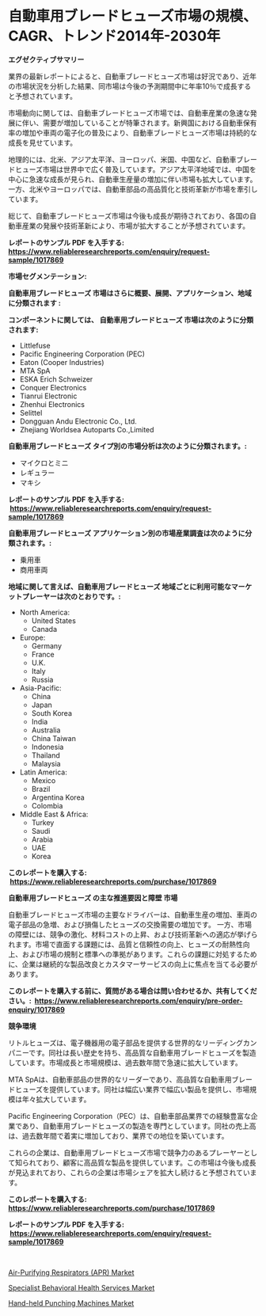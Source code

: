<p><h1>自動車用ブレードヒューズ市場の規模、CAGR、トレンド2014年-2030年</h1></p><p><strong>エグゼクティブサマリー</strong></p>
<p><p>業界の最新レポートによると、自動車ブレードヒューズ市場は好況であり、近年の市場状況を分析した結果、同市場は今後の予測期間中に年率10％で成長すると予想されています。</p><p>市場動向に関しては、自動車ブレードヒューズ市場では、自動車産業の急速な発展に伴い、需要が増加していることが特筆されます。新興国における自動車保有率の増加や車両の電子化の普及により、自動車ブレードヒューズ市場は持続的な成長を見せています。</p><p>地理的には、北米、アジア太平洋、ヨーロッパ、米国、中国など、自動車ブレードヒューズ市場は世界中で広く普及しています。アジア太平洋地域では、中国を中心に急速な成長が見られ、自動車生産量の増加に伴い市場も拡大しています。一方、北米やヨーロッパでは、自動車部品の高品質化と技術革新が市場を牽引しています。</p><p>総じて、自動車ブレードヒューズ市場は今後も成長が期待されており、各国の自動車産業の発展や技術革新により、市場が拡大することが予想されています。</p></p>
<p><strong>レポートのサンプル PDF を入手する: <a href="https://www.reliableresearchreports.com/enquiry/request-sample/1017869">https://www.reliableresearchreports.com/enquiry/request-sample/1017869</a></strong></p>
<p><strong>市場セグメンテーション:</strong></p>
<p><strong> 自動車用ブレードヒューズ 市場はさらに概要、展開、アプリケーション、地域に分類されます :</strong></p>
<p><strong>コンポーネントに関しては、 自動車用ブレードヒューズ 市場は次のように分類されます: &nbsp;</strong></p>
<p><ul><li>Littlefuse</li><li>Pacific Engineering Corporation (PEC)</li><li>Eaton (Cooper Industries)</li><li>MTA SpA</li><li>ESKA Erich Schweizer</li><li>Conquer Electronics</li><li>Tianrui Electronic</li><li>Zhenhui Electronics</li><li>Selittel</li><li>Dongguan Andu Electronic Co., Ltd.</li><li>Zhejiang Worldsea Autoparts Co.,Limited</li></ul></p>
<p><strong> 自動車用ブレードヒューズ タイプ別の市場分析は次のように分類されます。:</strong></p>
<p><ul><li>マイクロとミニ</li><li>レギュラー</li><li>マキシ</li></ul></p>
<p><strong>レポートのサンプル PDF を入手する: &nbsp;<a href="https://www.reliableresearchreports.com/enquiry/request-sample/1017869">https://www.reliableresearchreports.com/enquiry/request-sample/1017869</a></strong></p>
<p><strong> 自動車用ブレードヒューズ アプリケーション別の市場産業調査は次のように分類されます。:</strong></p>
<p><ul><li>乗用車</li><li>商用車両</li></ul></p>
<p><strong>地域に関して言えば、自動車用ブレードヒューズ 地域ごとに利用可能なマーケットプレーヤーは次のとおりです。:</strong></p>
<p><ul>
    <li>
        North America:
        <ul>
            <li>United States</li>
            <li>Canada</li>
        </ul>
    </li>
    <li>
        Europe:
        <ul>
            <li>Germany</li>
            <li>France</li>
            <li>U.K.</li>
            <li>Italy</li>
            <li>Russia</li>
        </ul>
    </li>
    <li>
        Asia-Pacific:
        <ul>
            <li>China</li>
            <li>Japan</li>
            <li>South Korea</li>
            <li>India</li>
            <li>Australia</li>
            <li>China Taiwan</li>
            <li>Indonesia</li>
            <li>Thailand</li>
            <li>Malaysia</li>
        </ul>
    </li>
    <li>
        Latin America:
        <ul>
            <li>Mexico</li>
            <li>Brazil</li>
            <li>Argentina Korea</li>
            <li>Colombia</li>
        </ul>
    </li>
    <li>
        Middle East & Africa:
        <ul>
            <li>Turkey</li>
            <li>Saudi</li>
            <li>Arabia</li>
            <li>UAE</li>
            <li>Korea</li>
        </ul>
    </li>
    </ul></p>
<p><strong>このレポートを購入する: &nbsp;<a href="https://www.reliableresearchreports.com/purchase/1017869">https://www.reliableresearchreports.com/purchase/1017869</a></strong></p>
<p><strong>自動車用ブレードヒューズ の主な推進要因と障壁 市場</strong></p>
<p><p>自動車ブレードヒューズ市場の主要なドライバーは、自動車生産の増加、車両の電子部品の急増、および損傷したヒューズの交換需要の増加です。 一方、市場の障壁には、競争の激化、材料コストの上昇、および技術革新への適応が挙げられます。市場で直面する課題には、品質と信頼性の向上、ヒューズの耐熱性向上、および市場の規制と標準への準拠があります。これらの課題に対処するために、企業は継続的な製品改良とカスタマーサービスの向上に焦点を当てる必要があります。</p></p>
<p><strong>このレポートを購入する前に、質問がある場合は問い合わせるか、共有してください。:&nbsp; <a href="https://www.reliableresearchreports.com/enquiry/pre-order-enquiry/1017869">https://www.reliableresearchreports.com/enquiry/pre-order-enquiry/1017869</a></strong></p>
<p><strong>競争環境</strong></p>
<p><p>リトルヒューズは、電子機器用の電子部品を提供する世界的なリーディングカンパニーです。同社は長い歴史を持ち、高品質な自動車用ブレードヒューズを製造しています。市場成長と市場規模は、過去数年間で急速に拡大しています。</p><p>MTA SpAは、自動車部品の世界的なリーダーであり、高品質な自動車用ブレードヒューズを提供しています。同社は幅広い業界で幅広い製品を提供し、市場規模は年々拡大しています。</p><p>Pacific Engineering Corporation（PEC）は、自動車部品業界での経験豊富な企業であり、自動車用ブレードヒューズの製造を専門としています。同社の売上高は、過去数年間で着実に増加しており、業界での地位を築いています。</p><p>これらの企業は、自動車用ブレードヒューズ市場で競争力のあるプレーヤーとして知られており、顧客に高品質な製品を提供しています。この市場は今後も成長が見込まれており、これらの企業は市場シェアを拡大し続けると予想されています。</p></p>
<p><strong>このレポートを購入する: &nbsp; <a href="https://www.reliableresearchreports.com/purchase/1017869">https://www.reliableresearchreports.com/purchase/1017869</a></strong></p>
<p><strong>レポートのサンプル PDF を入手する: &nbsp;<a href="https://www.reliableresearchreports.com/enquiry/request-sample/1017869">https://www.reliableresearchreports.com/enquiry/request-sample/1017869</a></strong><strong></strong></p>
<p>&nbsp;</p>
<p><p><a href="https://view.publitas.com/reportprime-1/air-purifying-respirators-apr-market-research-report-the-key-to-successful-business-strategy-forecasted-for-period-from-2023-2030/">Air-Purifying Respirators (APR) Market</a></p><p><a href="https://view.publitas.com/reportprime-1/specialist-behavioral-health-services-market-centers-on-aspects-such-as-market-growth-market-share-market-opportunity-and-projected-forecasts-spanning-from-2023-to-2030/">Specialist Behavioral Health Services Market</a></p><p><a href="https://view.publitas.com/reportprime-1/hand-held-punching-machines-market-size-furnishes-valuable-information-encompassing-market-share-market-trends-and-projections-spanning-from-2023-to-2030/">Hand-held Punching Machines Market</a></p></p>